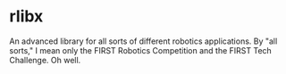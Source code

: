 # rlibx
An advanced library for all sorts of different robotics applications.
By "all sorts," I mean only the FIRST Robotics Competition and the
FIRST Tech Challenge. Oh well.
